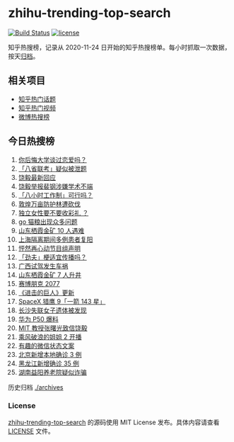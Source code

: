 # zhihu-trending-top-search

[![Build Status](https://github.com/justjavac/zhihu-trending-top-search/workflows/ci/badge.svg?branch=main)](https://github.com/justjavac/zhihu-trending-top-search/actions)
[![license](https://img.shields.io/github/license/justjavac/zhihu-trending-top-search)](https://github.com/justjavac/zhihu-trending-top-search/blob/main/LICENSE)

知乎热搜榜，记录从 2020-11-24 日开始的知乎热搜榜单。每小时抓取一次数据，按天[归档](./archives)。

## 相关项目

- [知乎热门话题](https://github.com/justjavac/zhihu-trending-hot-questions)
- [知乎热门视频](https://github.com/justjavac/zhihu-trending-hot-video)
- [微博热搜榜](https://github.com/justjavac/weibo-trending-hot-search)

## 今日热搜榜

<!-- BEGIN -->
<!-- 最后更新时间 Mon Jan 25 2021 22:29:28 GMT+0800 (CST) -->
1. [你后悔大学谈过恋爱吗？](https://www.zhihu.com/search?q=后悔大学谈恋爱吗)
1. [「八省联考」疑似被泄题](https://www.zhihu.com/search?q=八省联考)
1. [饶毅最新回应](https://www.zhihu.com/search?q=饶毅)
1. [饶毅举报裴钢涉嫌学术不端](https://www.zhihu.com/search?q=饶毅)
1. [「八小时工作制」可行吗？](https://www.zhihu.com/search?q=八小时工作制)
1. [敦煌万亩防护林遭砍伐](https://www.zhihu.com/search?q=敦煌)
1. [独立女性要不要收彩礼 ？](https://www.zhihu.com/search?q=奇葩说)
1. [ go 猫粮出现众多问题](https://www.zhihu.com/search?q=go猫粮)
1. [山东栖霞金矿 10 人遇难](https://www.zhihu.com/search?q=山东金矿)
1. [上海隔离期间多例患者复阳](https://www.zhihu.com/search?q=上海疫情)
1. [怦然再心动节目组声明](https://www.zhihu.com/search?q=怦然再心动)
1. [「劲夫」梗适宜传播吗？](https://www.zhihu.com/search?q=劲夫)
1. [广西试驾发生车祸](https://www.zhihu.com/search?q=广西车祸)
1. [山东栖霞金矿 7 人升井](https://www.zhihu.com/search?q=山东金矿)
1. [赛博朋克 2077](https://www.zhihu.com/search?q=赛博朋克2077)
1. [《进击的巨人》更新](https://www.zhihu.com/search?q=进击的巨人最终季)
1. [SpaceX 猎鹰 9「一箭 143 星」](https://www.zhihu.com/search?q=猎鹰九号)
1. [长沙失联女子遗体被发现](https://www.zhihu.com/search?q=长沙失联女子)
1. [华为 P50 爆料](https://www.zhihu.com/search?q=华为p50)
1. [ MIT 教授张曙光致信饶毅](https://www.zhihu.com/search?q=饶毅裴刚)
1. [乘风破浪的姐姐 2 开播](https://www.zhihu.com/search?q=乘风破浪的姐姐第二季)
1. [有趣的微信状态文案](https://www.zhihu.com/search?q=微信状态)
1. [北京新增本地确诊 3 例](https://www.zhihu.com/search?q=北京新增)
1. [黑龙江新增确诊 35 例](https://www.zhihu.com/search?q=黑龙江新增)
1. [湖南益阳养老院疑似诈骗](https://www.zhihu.com/search?q=养老院诈骗)
<!-- END -->

历史归档 [./archives](./archives)

### License

[zhihu-trending-top-search](https://github.com/justjavac/zhihu-trending-top-search) 的源码使用 MIT License 发布。具体内容请查看 [LICENSE](./LICENSE) 文件。
